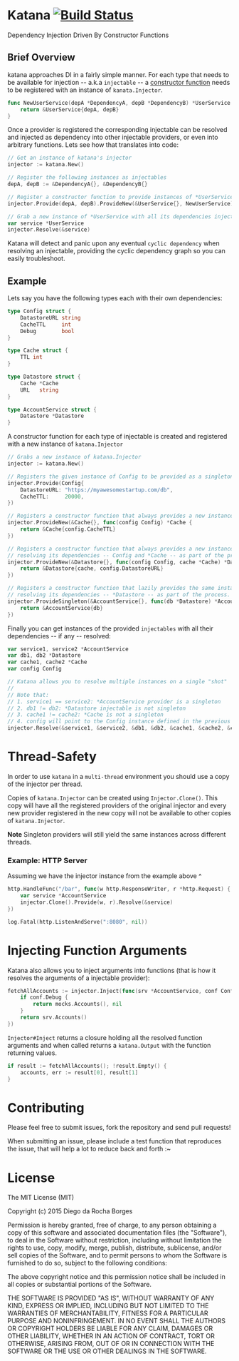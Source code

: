# Katana [![Build Status](https://travis-ci.org/drborges/katana.svg?branch=master)](https://travis-ci.org/drborges/katana)

Dependency Injection Driven By Constructor Functions

## Brief Overview

katana approaches DI in a fairly simple manner. For each type that needs to be available for injection -- a.k.a `injectable` -- a [constructor function](https://golang.org/doc/effective_go.html#composite_literals) needs to be registered with an instance of `kanata.Injector`.

```go
func NewUserService(depA *DependencyA, depB *DependencyB) *UserService {
	return &UserService{depA, depB}
}
```

Once a provider is registered the corresponding injectable can be resolved and injected as dependency into other injectable providers, or even into arbitrary functions. Lets see how that translates into code:

```go
// Get an instance of katana's injector
injector := katana.New()

// Register the following instances as injectables
depA, depB := &DependencyA{}, &DependencyB{}

// Register a constructor function to provide instances of *UserService
injector.Provide(depA, depB).ProvideNew(&UserService{}, NewUserService)

// Grab a new instance of *UserService with all its dependencies injected
var service *UserService
injector.Resolve(&service)
```

Katana will detect and panic upon any eventual `cyclic dependency` when resolving an injectable, providing the cyclic dependency graph so you can easily troubleshoot.

## Example

Lets say you have the following types each with their own dependencies:

```go
type Config struct {
	DatastoreURL string
	CacheTTL     int
	Debug        bool
}

type Cache struct {
	TTL int
}

type Datastore struct {
	Cache *Cache
	URL   string
}

type AccountService struct {
	Datastore *Datastore
}
```

A constructor function for each type of injectable is created and registered with a new instance of `katana.Injector`

```go
// Grabs a new instance of katana.Injector
injector := katana.New()

// Registers the given instance of Config to be provided as a singleton injectable
injector.Provide(Config{
	DatastoreURL: "https://myawesomestartup.com/db",
	CacheTTL:     20000,
})

// Registers a constructor function that always provides a new instance of *Cache
injector.ProvideNew(&Cache{}, func(config Config) *Cache {
	return &Cache{config.CacheTTL}
})

// Registers a constructor function that always provides a new instance of *Datastore
// resolving its dependencies -- Config and *Cache -- as part of the process
injector.ProvideNew(&Datastore{}, func(config Config, cache *Cache) *Datastore {
	return &Datastore{cache, config.DatastoreURL}
})

// Registers a constructor function that lazily provides the same instance of *AccountService
// resolving its dependencies -- *Datastore -- as part of the process.
injector.ProvideSingleton(&AccountService{}, func(db *Datastore) *AccountService {
	return &AccountService{db}
})
```

Finally you can get instances of the provided `injectables` with all their dependencies -- if any -- resolved:

```go
var service1, service2 *AccountService
var db1, db2 *Datastore
var cache1, cache2 *Cache
var config Config

// Katana allows you to resolve multiple instances on a single "shot"
// 
// Note that:
// 1. service1 == service2: *AccountService provider is a singleton
// 2. db1 != db2: *Datastore injectable is not singleton
// 3. cache1 != cache2: *Cache is not a singleton
// 4. config will point to the Config instance defined in the previous code block, since it was provided using Injector#Provide method.
injector.Resolve(&service1, &service2, &db1, &db2, &cache1, &cache2, &config)
```

# Thread-Safety

In order to use `katana` in a `multi-thread` environment you should use a copy of the injector per thread.

Copies of `katana.Injector` can be created using `Injector.Clone()`. This copy will have all the registered providers of the original injector and every new provider registered in the new copy will not be available to other copies of `katana.Injector`.

**Note** Singleton providers will still yield the same instances across different threads.

### Example: HTTP Server

Assuming we have the injector instance from the example above ^

```go
http.HandleFunc("/bar", func(w http.ResponseWriter, r *http.Request) {
	var service *AccountService
	injector.Clone().Provide(w, r).Resolve(&service)
})

log.Fatal(http.ListenAndServe(":8080", nil))
```

# Injecting Function Arguments

Katana also allows you to inject arguments into functions (that is how it resolves the arguments of a injectable provider):

```go
fetchAllAccounts := injector.Inject(func(srv *AccountService, conf Config) ([]*Account, error) {
	if conf.Debug {
		return mocks.Accounts(), nil
	}
	return srv.Accounts()
})
```

`Injector#Inject` returns a closure holding all the resolved function arguments and when called returns a `katana.Output` with the function returning values.

```go
if result := fetchAllAccounts(); !result.Empty() {
	accounts, err := result[0], result[1]
}
```

# Contributing

Please feel free to submit issues, fork the repository and send pull requests!

When submitting an issue, please include a test function that reproduces the issue, that will help a lot to reduce back and forth :~

# License

The MIT License (MIT)

Copyright (c) 2015 Diego da Rocha Borges

Permission is hereby granted, free of charge, to any person obtaining a copy of this software and associated documentation files (the "Software"), to deal in the Software without restriction, including without limitation the rights to use, copy, modify, merge, publish, distribute, sublicense, and/or sell copies of the Software, and to permit persons to whom the Software is furnished to do so, subject to the following conditions:

The above copyright notice and this permission notice shall be included in all copies or substantial portions of the Software.

THE SOFTWARE IS PROVIDED "AS IS", WITHOUT WARRANTY OF ANY KIND, EXPRESS OR IMPLIED, INCLUDING BUT NOT LIMITED TO THE WARRANTIES OF MERCHANTABILITY, FITNESS FOR A PARTICULAR PURPOSE AND NONINFRINGEMENT. IN NO EVENT SHALL THE AUTHORS OR COPYRIGHT HOLDERS BE LIABLE FOR ANY CLAIM, DAMAGES OR OTHER LIABILITY, WHETHER IN AN ACTION OF CONTRACT, TORT OR OTHERWISE, ARISING FROM, OUT OF OR IN CONNECTION WITH THE SOFTWARE OR THE USE OR OTHER DEALINGS IN THE SOFTWARE.

